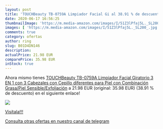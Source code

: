 ```yaml
---
layout: post
title: 'TOUCHBeauty TB-0759A Limpiador Facial Gi al 38.91 % de descuento'
date: 2020-06-17 16:56:25
thumbnailImage: 'https://m.media-amazon.com/images/I/51Z3lPfaj5L._SL200_.jpg'
images: [ 'https://m.media-amazon.com/images/I/51Z3lPfaj5L._SL200_.jpg' ]
comments: true
category: ofertas
author: ring
slug: B01D4DN146
description:
actualPrice: 21.98 EUR
comparePrice: 35.98 EUR
inStock: true
---
```


Ahora mismo tienes [TOUCHBeauty TB-0759A Limpiador Facial Giratorio 3 EN 1 con 3 Cabezales con Cepillo diferentes para Piel con Combinación Grasa/Piel Sensible/Exfoliación](https://www.amazon.com/dp/B01D4DN146/?tag=redken08-20) a 21.98 EUR (original: 35.98 EUR) (38.91 %  de descuento) en el siguiente enlace!

[![](https://m.media-amazon.com/images/I/51Z3lPfaj5L._SL200_.jpg)](https://www.amazon.com/dp/B01D4DN146/?tag=redken08-20)

[Visítala!!!](https://www.amazon.com/dp/B01D4DN146/?tag=redken08-20)

[Consulta otras ofertas en nuestro canal de telegram](https://t.me/s/ofertas25)
